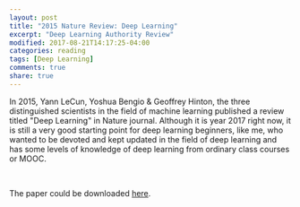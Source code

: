 ```yaml
---
layout: post
title: "2015 Nature Review: Deep Learning"
excerpt: "Deep Learning Authority Review"
modified: 2017-08-21T14:17:25-04:00
categories: reading
tags: [Deep Learning]
comments: true
share: true
---
```


In 2015, Yann LeCun, Yoshua Bengio & Geoffrey Hinton, the three distinguished scientists in the field of machine learning published a review titled "Deep Learning" in Nature journal. Although it is year 2017 right now, it is still a very good starting point for deep learning beginners, like me, who wanted to be devoted and kept updated in the field of deep learning and has some levels of knowledge of deep learning from ordinary class courses or MOOC.

<br />

The paper could be downloaded [here](https://github.com/leimao/Deep_Learning_Papers/raw/master/Reviews/Nature_Deep_Learning_Review_2015.pdf).